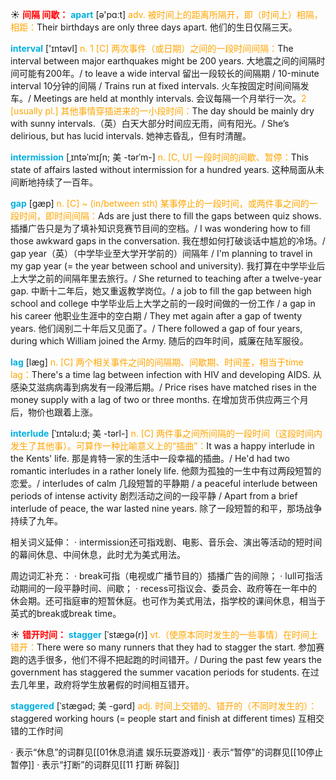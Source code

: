 ☀ <font color="red">**间隔 间歇：**</font>
<font color="sky blue">**apart**</font> [ə'pɑːt] 
<font color="orange">adv. 被时间上的距离所隔开，即（时间上）相隔，相距：</font>Their birthdays are only three days apart. 他们的生日仅隔三天。

<font color="sky blue">**interval**</font> ['ɪntəvl] 
<font color="orange">n. 1 [C] 两次事件（或日期）之间的一段时间间隔：</font>The interval between major earthquakes might be 200 years. 大地震之间的间隔时间可能有200年。/ to leave a wide interval 留出一段较长的间隔期 / 10-minute interval 10分钟的间隔 / Trains run at fixed intervals. 火车按固定时间间隔发车。/ Meetings are held at monthly intervals. 会议每隔一个月举行一次。<font color="orange">2 [usually pl.] 其他事情穿插进来的一小段时间：</font>The day should be mainly dry with sunny intervals.（英）白天大部分时间应无雨，间有阳光。/ She’s delirious, but has lucid intervals. 她神志昏乱，但有时清醒。
            
<font color="sky blue">**intermission**</font> [ˌɪntəˈmɪʃn; 美 -tərˈm-]
<font color="orange">n. [C, U] 一段时间的间歇、暂停：</font>This state of affairs lasted without intermission for a hundred years. 这种局面从未间断地持续了一百年。            

<font color="sky blue">**gap**</font> [gæp]
<font color="orange">n. [C] ~ (in/between sth) 某事停止的一段时间，或两件事之间的一段时间，即时间间隔：</font>Ads are just there to fill the gaps between quiz shows. 插播广告只是为了填补知识竞赛节目间的空档。/ I was wondering how to fill those awkward gaps in the conversation. 我在想如何打破谈话中尴尬的冷场。/ gap year（英）（中学毕业至大学开学前的）间隔年 / I'm planning to travel in my gap year (= the year between school and university). 我打算在中学毕业后上大学之前的间隔年里去旅行。/ She returned to teaching after a twelve-year gap. 中断十二年后，她又重返教学岗位。/ a job to fill the gap between high school and college 中学毕业后上大学之前的一段时间做的一份工作 / a gap in his career 他职业生涯中的空白期 / They met again after a gap of twenty years. 他们阔别二十年后又见面了。/ There followed a gap of four years, during which William joined the Army. 随后的四年时间，威廉在陆军服役。                

<font color="sky blue">**lag**</font> [læg]
<font color="orange">n. [C] 两个相关事件之间的间隔期、间歇期、时间差，相当于time lag：</font>There's a time lag between infection with HIV and developing AIDS. 从感染艾滋病病毒到病发有一段滞后期。/ Price rises have matched rises in the money supply with a lag of two or three months. 在增加货币供应两三个月后，物价也跟着上涨。    
       
<font color="sky blue">**interlude**</font> [ˈɪntəlu:d; 美 -tərl-]
<font color="orange">n. [C] 两件事之间所间隔的一段时间（这段时间内发生了其他事）。可算作一种比喻意义上的“插曲”：</font>It was a happy interlude in the Kents' life. 那是肯特一家的生活中一段幸福的插曲。/ He'd had two romantic interludes in a rather lonely life. 他颇为孤独的一生中有过两段短暂的恋爱。/ interludes of calm 几段短暂的平静期 / a peaceful interlude between periods of intense activity 剧烈活动之间的一段平静 / Apart from a brief interlude of peace, the war lasted nine years. 除了一段短暂的和平，那场战争持续了九年。           
           
相关词义延伸：
· intermission还可指戏剧、电影、音乐会、演出等活动的短时间的幕间休息、中间休息，此时尤为美式用法。

周边词汇补充：
· break可指（电视或广播节目的）插播广告的间隙；
· lull可指活动期间的一段平静时间、间歇；
· recess可指议会、委员会、政府等在一年中的休会期。还可指庭审的短暂休庭。也可作为美式用法，指学校的课间休息，相当于英式的break或break time。
     
☀ <font color="red">**错开时间：**</font>
<font color="sky blue">**stagger**</font> [ˈstægə(r)]
<font color="orange">vt.（使原本同时发生的一些事情）在时间上错开：</font>There were so many runners that they had to stagger the start. 参加赛跑的选手很多，他们不得不把起跑的时间错开。/ During the past few years the government has staggered the summer vacation periods for students. 在过去几年里，政府将学生放暑假的时间相互错开。
           
<font color="sky blue">**staggered**</font> [ˈstægəd; 美 -gərd]
<font color="orange">adj. 时间上交错的、错开的（不同时发生的）：</font>staggered working hours (= people start and finish at different times) 互相交错的工作时间

· 表示“休息”的词群见[[01休息消遣 娱乐玩耍游戏]]
· 表示“暂停”的词群见[[10停止 暂停]]
· 表示“打断”的词群见[[11 打断 碎裂]]
